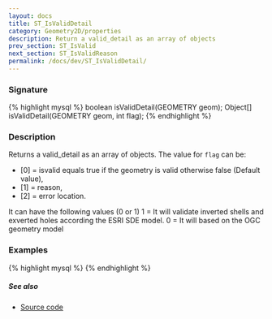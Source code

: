 ```yaml
---
layout: docs
title: ST_IsValidDetail
category: Geometry2D/properties
description: Return a valid_detail as an array of objects
prev_section: ST_IsValid
next_section: ST_IsValidReason
permalink: /docs/dev/ST_IsValidDetail/
---
```


### Signature

{% highlight mysql %}
boolean isValidDetail(GEOMETRY geom);
Object[] isValidDetail(GEOMETRY geom, int flag);
{% endhighlight %}

### Description
Returns a valid_detail as an array of objects.
The value for `flag` can be:
* [0] = isvalid equals true if the geometry is valid otherwise false (Default value),
* [1] = reason, 
* [2] = error location. 

It can have the following values (0 or 1) 1 = It will validate inverted shells and exverted holes according the ESRI SDE model. 0 = It will based on the OGC geometry model

### Examples

{% highlight mysql %}
{% endhighlight %}

##### See also

* <a href="https://github.com/irstv/H2GIS/blob/847a47a2bd304a556434b89c2d31ab3ba547bcd0/h2spatial-ext/src/main/java/org/h2gis/h2spatialext/function/spatial/properties/ST_IsValidDetail.java" target="_blank">Source code</a>

